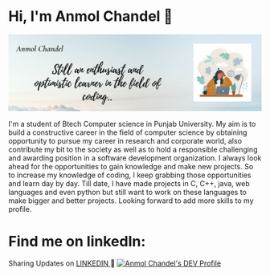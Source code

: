 # Hi, I'm Anmol Chandel 👋

<img src="https://github.com/anmolchandelCO180309/anmolchandelCO180309/blob/main/Anmol%20Chandel.jpg">

I'm a student of Btech Computer science in Punjab University. My aim is to build a constructive career in the field of computer science by obtaining opportunity to pursue my career in research and corporate world, also contribute my bit to the society as well as to hold a responsible challenging and awarding position in a software development organization. I always look ahead for the opportunities to gain knowledge and make new projects. So to increase my knowledge of coding, I keep grabbing those opportunities and learn day by day. Till date, I have made projects in C, C++, java, web languages and even python but still want to work on these languages to make bigger and better projects. Looking forward to add more skills to my profile.

# Find me on linkedIn:
Sharing Updates on <a href = "https://www.linkedin.com/in/anmol-chandel-652870179/"> LINKEDIN </a>🤳
<a href="https://dev.to/anmolchandelco180309">
  <img src="https://d2fltix0v2e0sb.cloudfront.net/dev-badge.svg" alt="Anmol Chandel's DEV Profile" height="30" width="30">
</a>
       
